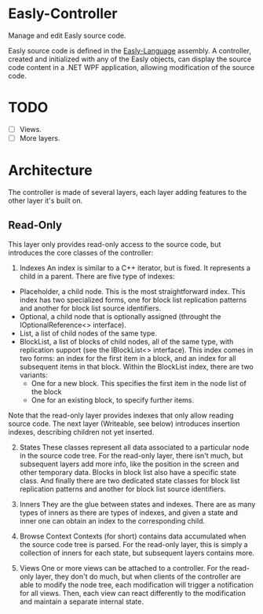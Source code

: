 # Easly-Controller

Manage and edit Easly source code.

Easly source code is defined in the [Easly-Language](https://github.com/dlebansais/Easly-Language/) assembly. A controller, created and initialized with any of the Easly objects, can display the source code content in a .NET WPF application, allowing modification of the source code.

# TODO

- [ ] Views.
- [ ] More layers.

# Architecture

The controller is made of several layers, each layer adding features to the other layer it's built on.

## Read-Only

This layer only provides read-only access to the source code, but introduces the core classes of the controller:

1. Indexes
An index is similar to a C++ iterator, but is fixed. It represents a child in a parent. There are five type of indexes:
+ Placeholder, a child node. This is the most straightforward index. This index has two specialized forms, one for block list replication patterns and another for block list source identifiers. 
+ Optional, a child node that is optionally assigned (throught the IOptionalReference<> interface).
+ List, a list of child nodes of the same type.
+ BlockList, a list of blocks of child nodes, all of the same type, with replication support (see the IBlockList<> interface). This index comes in two forms: an index for the first item in a block, and an index for all subsequent items in that block. Within the BlockList index, there are two variants:
  * One for a new block. This specifies the first item in the node list of the block
  * One for an existing block, to specify further items. 

Note that the read-only layer provides indexes that only allow reading source code. The next layer (Writeable, see below) introduces insertion indexes, describing children not yet inserted.

2. States
These classes represent all data associated to a particular node in the source code tree. For the read-only layer, there isn't much, but subsequent layers add more info, like the position in the screen and other temporary data. Blocks in block list also have a specific state class. And finally there are two dedicated state classes for block list replication patterns and another for block list source identifiers. 

3. Inners
They are the glue between states and indexes. There are as many types of inners as there are types of indexes, and given a state and inner one can obtain an index to the corresponding child.

4. Browse Context
Contexts (for short) contains data accumulated when the source code tree is parsed. For the read-only layer, this is simply a collection of inners for each state, but subsequent layers contains more.

5. Views
One or more views can be attached to a controller. For the read-only layer, they don't do much, but when clients of the controller are able to modify the node tree, each modification will trigger a notification for all views. Then, each view can react differently to the modification and maintain a separate internal state.
 

